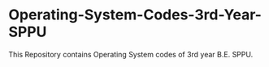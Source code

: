 # Operating-System-Codes-3rd-Year-SPPU
This Repository contains Operating System codes of 3rd year B.E. SPPU.
